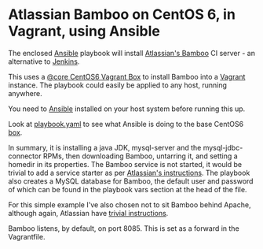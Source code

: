 # Atlassian Bamboo on CentOS 6, in Vagrant, using Ansible

The enclosed [Ansible](http://ansibleworks.com) playbook will install 
[Atlassian's Bamboo](https://www.atlassian.com/en/software/bamboo) CI server - 
an alternative to [Jenkins](http://jenkins-ci.org).

This uses a [@core CentOS6 Vagrant Box](http://vntx.cc/boxes/centos65.box) 
to install Bamboo into a [Vagrant](http://vagrantup.com) instance. The playbook
could easily be applied to any host, running anywhere.

You need to [Ansible](http://ansibleworks.com) installed on your host system
before running this up.

Look at
[playbook.yaml](http://github.com/phips/bamboovm/blob/master/playbook.yaml) to
see what Ansible is doing to the base CentOS6
[box](http://docs.vagrantup.com/v2/virtualbox/boxes.html).

In summary, it is installing a java JDK, mysql-server and the
mysql-jdbc-connector RPMs, then downloading Bamboo, untarring it, and setting a
homedir in its properties.  The Bamboo service is not started, it would be
trivial to add a service starter as per 
[Atlassian's instructions](https://confluence.atlassian.com/display/BAMBOO/Running+Bamboo+as+a+Linux+service). The playbook also creates a MySQL database 
for Bamboo, the default user and password of which can be found in the playbook
vars section at the head of the file.

For this simple example I've also chosen not to sit Bamboo behind Apache,
although again, Atlassian have 
[trivial instructions](https://confluence.atlassian.com/display/BAMBOO/Integrating+Bamboo+with+Apache+HTTP+server).

Bamboo listens, by default, on port 8085. This is set as a forward in the
Vagrantfile.
